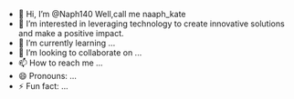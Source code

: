 - 👋 Hi, I’m @Naph140 Well,call me naaph_kate
- 👀 I’m interested in leveraging technology to create innovative solutions and make a positive impact.
- 🌱 I’m currently learning ...
- 💞️ I’m looking to collaborate on ...
- 📫 How to reach me ...
- 😄 Pronouns: ...
- ⚡ Fun fact: ...

<!---
Naph140/Naph140 is a ✨ special ✨ repository because its `README.md` (this file) appears on your GitHub profile.
You can click the Preview link to take a look at your changes.
--->
